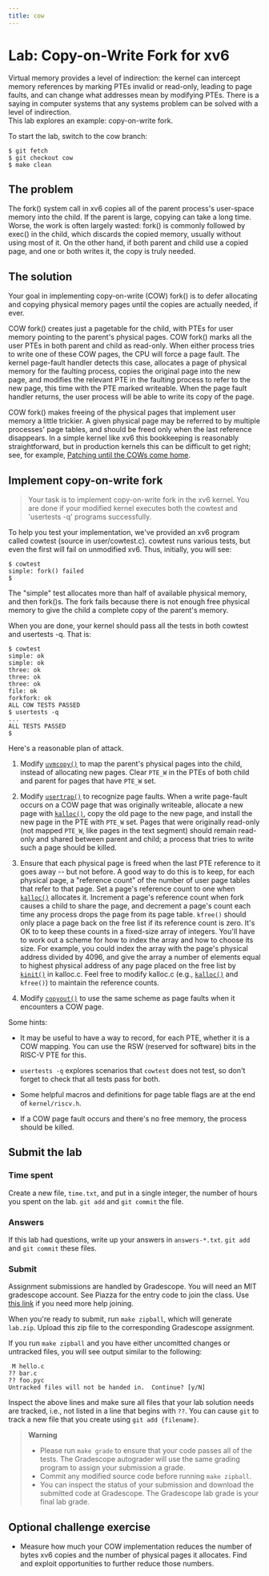 ```yaml
---
title: cow
---
```


# Lab: Copy-on-Write Fork for xv6

Virtual memory provides a level of indirection: the kernel can
intercept memory references by marking PTEs invalid or read-only,
leading to page faults,
and can change what addresses mean by modifying PTEs.
There is a saying in computer systems that any systems problem can be
solved with a level of indirection.  
This lab explores an example: copy-on-write fork.
    
To start the lab, switch to the cow branch:
```
$ git fetch
$ git checkout cow
$ make clean
```

## The problem

The fork() system call in xv6 copies all of the parent process's
user-space memory into the child. If the parent is large, copying can
take a long time. Worse, the work is often largely wasted:
fork() is commonly followed by exec() in the child, which 
discards the copied memory, usually without using most of it.
On the other hand, if both parent and child use a copied page, and one or both
writes it, the copy is truly needed.

## The solution

Your goal in implementing copy-on-write (COW) fork() is to defer allocating and
copying physical memory pages until the copies are actually
needed, if ever.

COW fork() creates just a pagetable for the child, with PTEs for user
memory pointing to the parent's physical pages. COW fork() marks all
the user PTEs in both parent and child as read-only. When either
process tries to write one of these COW pages, the CPU will force a
page fault. The kernel page-fault handler detects this case, allocates
a page of physical memory for the faulting process, copies the
original page into the new page, and modifies the relevant PTE in the
faulting process to refer to the new page, this time with the PTE
marked writeable. When the page fault handler returns, the user
process will be able to write its copy of the page.

COW fork() makes freeing of the physical pages that implement user
memory a little trickier. A given physical page may be referred to by
multiple processes' page tables, and should be freed only when the
last reference disappears.  In a simple kernel like xv6 this
bookkeeping is reasonably straightforward, but in production kernels
this can be difficult to get right; see, for example,
[Patching until the COWs come home](https://lwn.net/Articles/849638/).

## Implement copy-on-write fork

> Your task is to implement copy-on-write fork in the xv6 kernel. You are
> done if your modified kernel executes both the cowtest and 'usertests -q'
> programs successfully.

To help you test your implementation, we've provided an xv6 program
called cowtest (source in user/cowtest.c). cowtest runs various tests, but
even the first will fail on unmodified xv6. Thus, initially, you
will see:

```
$ cowtest
simple: fork() failed
$ 
```

The "simple" test allocates more than half of available physical
memory, and then fork()s. The fork fails because there is not enough
free physical memory to give the child a complete copy of the parent's memory.

When you are done, your kernel should pass all the tests in both cowtest and
usertests -q. That is:

```
$ cowtest
simple: ok
simple: ok
three: ok
three: ok
three: ok
file: ok
forkfork: ok
ALL COW TESTS PASSED
$ usertests -q
...
ALL TESTS PASSED
$
```

Here's a reasonable plan of attack.

1.  Modify [`uvmcopy()`](/source/xv6-riscv/kernel/vm.c.md#uvmcopy-kernel-vm-c) to map the parent's physical pages into the
    child, instead of allocating new pages. Clear `PTE_W` in the
    PTEs of both child and parent for pages that have `PTE_W` set.

2.  Modify [`usertrap()`](/source/xv6-riscv/kernel/trap.c.md#usertrap-kernel-trap-c) to recognize page faults. When a write page-fault
    occurs on a COW page that was originally writeable,
    allocate a new page with [`kalloc()`](/source/xv6-riscv/kernel/kalloc.c.md#kalloc-kernel-kalloc-c), copy the old
    page to the new page, and install the new page in the PTE with `PTE_W`
    set.
    Pages that were originally read-only (not mapped `PTE_W`,
    like pages in the text segment) should remain read-only and
    shared between parent and child; a process that tries to write
    such a page should be killed.

3.  Ensure that each physical page is freed when the last PTE
    reference to it goes away -- but not before.
    A good way to do this is to keep, for each physical page, a "reference count"
    of the number of user page tables that refer to that page.
    Set a page's reference count to one when [`kalloc()`](/source/xv6-riscv/kernel/kalloc.c.md#kalloc-kernel-kalloc-c) allocates it.
    Increment a page's reference count
    when fork causes a child to share the page, and
    decrement a page's count each time any process drops
    the page from its page table.
    `kfree()` should only place a page back on the free list if its
    reference count is zero.  It's OK to to keep these counts in a
    fixed-size array of integers.  You'll have to work out a scheme for
    how to index the array and how to choose its size. For example, you
    could index the array with the page's physical address divided by
    4096, and give the array a number of elements equal to highest
    physical address of any page placed on the free list
    by [`kinit()`](/source/xv6-riscv/kernel/kalloc.c.md#kinit-kernel-kalloc-c) in kalloc.c. Feel free to modify kalloc.c
    (e.g., [`kalloc()`](/source/xv6-riscv/kernel/kalloc.c.md#kalloc-kernel-kalloc-c) and `kfree()`) to maintain the
    reference counts.

4.  Modify [`copyout()`](/source/xv6-riscv/user/usertests.c.md#copyout-user-usertests-c) to use the
    same scheme as page faults when it encounters a COW page.

Some hints:

*   It may be useful to have a way to record, for each PTE, whether it is
    a COW mapping. You can use the RSW (reserved for software) bits in
    the RISC-V PTE for this.

*   `usertests -q` explores scenarios that `cowtest` does not test,
    so don't forget to check that all tests pass for both.

*   Some helpful macros and definitions for page table flags are at the
    end of `kernel/riscv.h`.

*   If a COW page fault occurs and there's no free memory, the process
    should be killed.
  
## Submit the lab

### Time spent

Create a new file, `time.txt`, and put in a single integer, the
number of hours you spent on the lab.
`git add` and `git commit` the file.

### Answers

If this lab had questions, write up your answers in `answers-*.txt`.
`git add` and `git commit` these files.

### Submit

Assignment submissions are handled by Gradescope.
You will need an MIT gradescope account.
See Piazza for the entry code to join the class.
Use [this link](https://help.gradescope.com/article/gi7gm49peg-student-add-course#joining_a_course_using_a_course_code)
if you need more help joining.

When you're ready to submit, run `make zipball`,
which will generate `lab.zip`.
Upload this zip file to the corresponding Gradescope assignment.

If you run `make zipball` and you have either uncomitted changes or
untracked files, you will see output similar to the following:
```
 M hello.c
?? bar.c
?? foo.pyc
Untracked files will not be handed in.  Continue? [y/N]
```
Inspect the above lines and make sure all files that your lab solution needs
are tracked, i.e., not listed in a line that begins with `??`.
You can cause `git` to track a new file that you create using
`git add {filename}`.

> **Warning**
> *   Please run `make grade` to ensure that your code passes all of the tests.
>     The Gradescope autograder will use the same grading program to assign your submission a grade.
> *   Commit any modified source code before running `make zipball`.
> *   You can inspect the status of your submission and download the submitted
>     code at Gradescope. The Gradescope lab grade is your final lab grade.

## Optional challenge exercise

*   Measure how much your COW implementation reduces the number
    of bytes xv6 copies and the number of physical pages it allocates.
    Find and exploit opportunities to further reduce those numbers.
